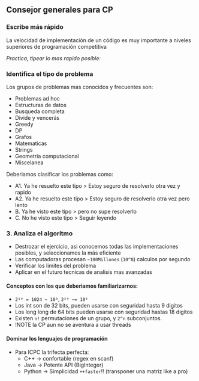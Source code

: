 ## Consejor generales para CP
### Escribe más rápido
La velocidad de implementación de un código es muy importante a niveles superiores de programación competitiva

*Practica, tipear lo mas rapido posible:*

### Identifica el tipo de problema
Los grupos de problemas mas conocidos y frecuentes son: 
+ Problemas ad hoc
+ Estructuras de datos
+ Busqueda completa
+ Divide y vencerás
+ Greedy
+ DP
+ Grafos
+ Matematicas
+ Strings
+ Geometria computacional
+ Miscelanea

Deberiamos clasificar los problemas como: 
- A1. Ya he resuelto este tipo > Estoy seguro de resolverlo otra vez y rapido
- A2. Ya he resuelto este tipo > Estoy seguro de resolverlo otra vez pero lento
- B. Ya he visto este tipo > pero no supe resolverlo
- C. No he visto este tipo > Seguir leyendo

### 3. Analiza el algoritmo

- Destrozar el ejercicio, asi conocemos todas las implementaciones posibles, y seleccionamos la más eficiente
- Las computadoras procesan `~100Millones` (`10^8`) calculos por segundo
- Verificar los limites del problema
- Aplicar en el futuro tecnicas de analisis mas avanzadas

#### Conceptos con los que deberiamos familiarizarnos:
- `2¹⁰ = 1024 ~ 10³`, `2²⁰ ~= 10⁶`
- Los int son de 32 bits, pueden usarse con seguridad hasta 9 digitos
- Los long long de 64 bits pueden usarse con seguridad hastas 18 digitos
- Existen `n!` permutaciones de un grupo, y `2^n` subconjuntos.
- !NOTE la CP aun no se aventura a usar threads

#### Dominar los lenguajes de programación
- Para ICPC la trifecta perfecta: 
  - C++ -> confortable (regex en scanf)
  - Java -> Potente API (BigInteger)
  - Python -> Simplicidad `++faster`!! (transponer una matriz like a pro)